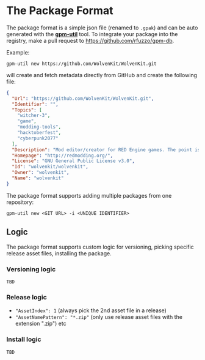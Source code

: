 # The Package Format

The package format is a simple json file (renamed to `.gpak`) and can be auto generated with the **[gpm-util](/docs/gpm-util.md)** tool. To integrate your package into the registry, make a pull request to <https://github.com/rfuzzo/gpm-db>.

Example:

```gpm
gpm-util new https://github.com/WolvenKit/WolvenKit.git
```

 will create and fetch metadata directly from GitHub and create the following file:

```json
{
  "Url": "https://github.com/WolvenKit/WolvenKit.git",
  "Identifier": "",
  "Topics": [
    "witcher-3",
    "game",
    "modding-tools",
    "hacktoberfest",
    "cyberpunk2077"
  ],
  "Description": "Mod editor/creator for RED Engine games. The point is to have an all in one tool for creating mods for the games made with the engine.",
  "Homepage": "http://redmodding.org/",
  "License": "GNU General Public License v3.0",
  "Id": "wolvenkit/wolvenkit",
  "Owner": "wolvenkit",
  "Name": "wolvenkit"
}
```

The package format supports adding multiple packages from one repository:

```gpm
gpm-util new <GIT URL> -i <UNIQUE IDENTIFIER>
```

## Logic

The package format supports custom logic for versioning, picking specific release asset files, installing the package.

### Versioning logic

`TBD`

### Release logic

- `"AssetIndex": 1` (always pick the 2nd asset file in a release)
- `"AssetNamePattern": "*.zip"` (only use release asset files with the extension ".zip") etc

### Install logic

`TBD`
